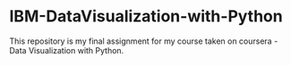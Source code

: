 # IBM-DataVisualization-with-Python
This repository is my final assignment for my course taken on coursera - Data Visualization with Python.
